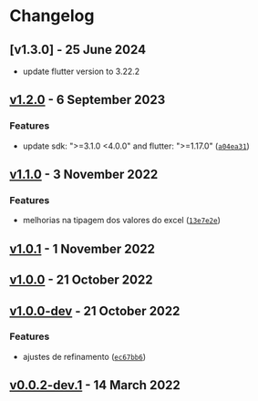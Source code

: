 # Changelog

## [v1.3.0] - 25 June 2024

- update flutter version to 3.22.2

## [v1.2.0](https://github.com/vitoramaral10/excel_to_json/compare/v1.1.0...v1.2.0) - 6 September 2023

### Features

- update sdk: "&gt;=3.1.0 &lt;4.0.0" and flutter: "&gt;=1.17.0" ([`a04ea31`](https://github.com/vitoramaral10/excel_to_json/commit/a04ea31ef1287b1669a296f827a64d26586bd0cc))

## [v1.1.0](https://github.com/vitoramaral10/excel_to_json/compare/v1.0.1...v1.1.0) - 3 November 2022

### Features

- melhorias na tipagem dos valores do excel ([`13e7e2e`](https://github.com/vitoramaral10/excel_to_json/commit/13e7e2ed07b5c0e98f55115c7795b902555cf88c))

## [v1.0.1](https://github.com/vitoramaral10/excel_to_json/compare/v1.0.0...v1.0.1) - 1 November 2022

## [v1.0.0](https://github.com/vitoramaral10/excel_to_json/compare/v1.0.0-dev...v1.0.0) - 21 October 2022

## [v1.0.0-dev](https://github.com/vitoramaral10/excel_to_json/compare/v0.0.2-dev.1...v1.0.0-dev) - 21 October 2022

### Features

- ajustes de refinamento ([`ec67bb6`](https://github.com/vitoramaral10/excel_to_json/commit/ec67bb616e55e178e194eb94d322dc675a65fae0))

## [v0.0.2-dev.1]() - 14 March 2022

